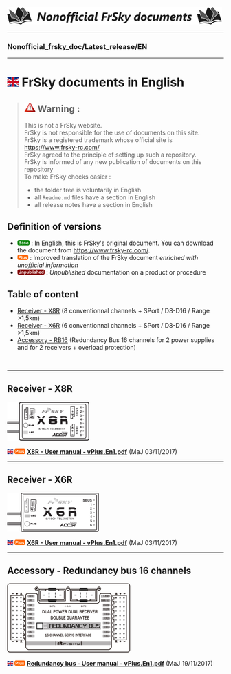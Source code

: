 [![Logo Dépos](../_media/Logo-NonofficialFrSkydocuments-h41.png "Traductions de documents FrSky")](https://github.com/Ceeb182/Nonofficial_frsky_doc)  


----------------------------------------------------------------------------------

### Nonofficial\_frsky\_doc/Latest_release/EN  

----------------------------------------------------------------------------------

# ![<B>](../_media/Flag_EN.png) FrSky documents in English
>## ![Warning>](../_media/Logo-warning.png "Warning") Warning :  
>This is not a FrSky website.  
>FrSky is not responsible for the use of documents on this site.  
>FrSky is a registered trademark whose official site is https://www.frsky-rc.com/  
>FrSky agreed to the principle of setting up such a repository.  
>FrSky is informed of any new publication of documents on this repository  
>To make FrSky checks easier :  
>- the folder tree is voluntarily in English  
>- all `Readme.md` files have a section in English  
>- all release notes have a section in English  

## Definition of versions
- ![<B>](../_media/B-Base.png) : In English, this is FrSky's original document. You can download the document from https://www.frsky-rc.com/.  
- ![<B>](../_media/B-Plus.png) : Improved translation of the FrSky document *enriched with unofficial information*  
- ![<B>](../_media/B-Unpublished.png) : *Unpublished* documentation on a product or procedure  

## Table of content
- [Receiver - X8R](#X8R) (8 conventionnal channels + SPort / D8-D16 / Range >1,5km)  
- [Receiver - X6R](#X6R) (6 conventionnal channels + SPort / D8-D16 / Range >1,5km)  
- [Accessory - RB16](#RB16) (Redundancy Bus 16 channels for 2 power supplies and for 2 receivers + overload protection)  
<BR>

------------------------------------------------------------------------------------------------------------

<a name="X8R"></a>
## Receiver - X8R
![X8R](../_media/Pdt-X8R.png)

**![<B>](../_media/Flag_ENh11.png) ![<P>](../_media/B-Plus.png) [X8R - User manual - vPlus.En1.pdf](X8R%20-%20User%20manual%20-%20vPlus.En1.pdf)** (MaJ 03/11/2017)  

------------------------------------------------------------------------------------------------------------

<a name="X6R"></a>
## Receiver - X6R
![X6R](../_media/Pdt-X6R.png)

**![<B>](../_media/Flag_ENh11.png) ![<P>](../_media/B-Plus.png) [X6R - User manual - vPlus.En1.pdf](X6R%20-%20User%20manual%20-%20vPlus.En1.pdf)** (MaJ 03/11/2017)  

------------------------------------------------------------------------------------------------------------

<a name="RB16"></a>
## Accessory - Redundancy bus 16 channels
![RB16](../_media/Pdt-RB16.png)

**![<B>](../_media/Flag_ENh11.png) ![<P>](../_media/B-Plus.png) [Redundancy bus - User manual - vPlus.En1.pdf](Redundancy%20bus%20-%20User%20manual%20-%20vPlus.En1.pdf)**  (MaJ 19/11/2017)  
